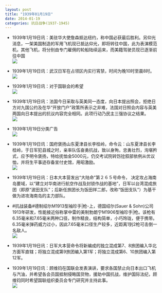 ```yaml
---
layout: post
title: "1939年01月19日"
date: 2014-01-19
categories: 抗日战争(1937-1945)
---
```


<meta name="referrer" content="no-referrer" />

- 1939年1月19日讯：美驻华大使詹森抵达纽约，称中国必获最后胜利。另仰光消息，一架美国制造的军用飞机现已抵达仰光，即将转往中国，此为表演模范机，其他飞机，将分别由专门雇佣的轮船陆续运来，而美籍驾驶员现已逐渐前往中国 <br/><img src="https://ww4.sinaimg.cn/large/aca367d8jw1ecp8xkdj9kj20kz0k8jxy.jpg" />

- 1939年1月19日讯：武汉日军在占领区内实行宵禁，时间为晚10时至晨8时。 <br/><img src="https://ww1.sinaimg.cn/large/aca367d8jw1ecp77c1wxvj20a805y75a.jpg" />

- 1939年1月19日讯：对于国联会的希望 <br/><img src="https://ww2.sinaimg.cn/large/aca367d8jw1ecp5gphdr8j20wg1484qp.jpg" />

- 1939年1月19日讯：法国今日采取与英美同一态度，向日本提出照会，拒绝日方对九国公约及在华“开放门户”政策所表示之非难，法国对日照会内容与英美两国向日本提出的抗议内容完全相同。此项行动乃民主三强协议之结果。 <br/><img src="https://ww3.sinaimg.cn/large/aca367d8jw1ecp3q8l59ij20d90qatgp.jpg" />

- 1939年1月19日分类广告 <br/><img src="https://ww3.sinaimg.cn/large/aca367d8jw1ecov1zsfr8j20hr0kuq97.jpg" />

- 1939年1月19日讯：国府褒扬山东夏津县长李桂岭，命令云：山东夏津县长李桂岭，于日军犯县城之时，亲率队伍奋勇抗战，致以身殉，忠勇壮烈，洵堪矜式，应予明令褒扬，特给抚恤金5000元，仍交考试院转饬铨叙部依例从优议恤，并将生平事迹存备宣付史馆，用昭激励。 <br/><img src="https://ww4.sinaimg.cn/large/aca367d8jw1ecopuv6brnj20aq07e3zq.jpg" />

- 1939年1月19日讯：日本大本营发出“大陆命”第２６５号命令， 决定攻占海南岛要域，以“建立对华南进行航空作战及封锁作战的基地”，日军以台湾混成旅团（即原“波田支队”；后新任旅团长为饭田祥二郎，改称“饭田支队”）为基干做为进攻海南岛的主力部队。 

- #抗战装备#德制绍尔M1913型袖珍手|枪-上，德国绍尔(Sauer & Sohn)公司1913年研发，性能接近俗称掌中雷的美制勃朗宁M1906型袖珍手|枪。该枪有6.35毫米和7.65毫米两种口径，制作精良，结构简单，小巧玲珑，便于携带。6.35毫米弹药威力过小，因此7.65毫米口径生产较多，近距离1到2枪可击倒一名敌人。   <br/><img src="https://ww1.sinaimg.cn/large/aca367d8jw1ecomdpd2v5j20770flta8.jpg" />

- 1939年1月19日讯：日军大本营命令将新编成的独立混成第7、8旅团编入华北方面军直辖；将独立混成第9旅团编入第1军；将独立混成第6、10旅团编入第12军。 

- 1939年1月19日讯：顾维钧在国联会发表演讲，要求各国禁止向日本出口飞机与汽油，并希望各会员国抵制侵略国货物，援助中国抗战，维护国际法纪，顾维钧同时希望国联组织委员会专门研究并主持此事。 <br/><img src="https://ww2.sinaimg.cn/large/aca367d8jw1ecoix2y81tj206y1amjzx.jpg" />

